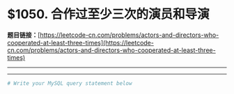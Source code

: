 # $1050. 合作过至少三次的演员和导演

**题目链接：**[https://leetcode-cn.com/problems/actors-and-directors-who-cooperated-at-least-three-times](https://leetcode-cn.com/problems/actors-and-directors-who-cooperated-at-least-three-times)

---

<Cards card="leetcode_1050_actors-and-directors-who-cooperated-at-least-three-times"></Cards>

---

```sh
# Write your MySQL query statement below
```